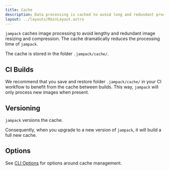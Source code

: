```yaml
---
title: Cache
description: Data processing is cached to avoid long and redundant processing.
layout: ../layouts/MainLayout.astro
---
```


`jampack` caches image processing to avoid lengthy and redundant image resizing and compression.
The cache dramatically reduces the processing time of `jampack`.

The cache is stored in the folder `.jampack/cache/`.

## CI Builds

We recommend that you save and restore folder `.jampack/cache/` in your CI workflow
to benefit from the cache between builds. This way, `jampack` will only process new images when present.

## Versioning

`jampack` versions the cache.

Consequently, when you upgrade to a new version of `jampack`, it will build a full new cache.

## Options

See [CLI Options](./cli-options) for options around cache management.
